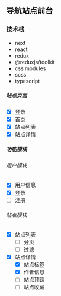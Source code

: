 ## 导航站点前台

### 技术栈

- next
- react
- redux
- @reduxjs/toolkit
- css modules
- scss
- typescript

##### 站点页面

- [x] 登录
- [x] 首页
- [x] 站点列表
- [x] 站点详情

##### 功能模块

###### 用户模块

- [x] 用户信息
- [x] 登录
- [ ] 注册

###### 站点模块

- [x] 站点列表
  - [ ] 分页
  - [ ] 过滤
- [x] 站点详情
  - [x] 站点标签
  - [x] 作者信息
  - [ ] 站点顶踩
  - [ ] 站点收藏
